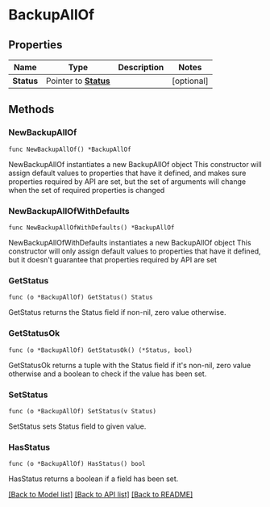 # BackupAllOf

## Properties

Name | Type | Description | Notes
------------ | ------------- | ------------- | -------------
**Status** | Pointer to [**Status**](Status.md) |  | [optional] 

## Methods

### NewBackupAllOf

`func NewBackupAllOf() *BackupAllOf`

NewBackupAllOf instantiates a new BackupAllOf object
This constructor will assign default values to properties that have it defined,
and makes sure properties required by API are set, but the set of arguments
will change when the set of required properties is changed

### NewBackupAllOfWithDefaults

`func NewBackupAllOfWithDefaults() *BackupAllOf`

NewBackupAllOfWithDefaults instantiates a new BackupAllOf object
This constructor will only assign default values to properties that have it defined,
but it doesn't guarantee that properties required by API are set

### GetStatus

`func (o *BackupAllOf) GetStatus() Status`

GetStatus returns the Status field if non-nil, zero value otherwise.

### GetStatusOk

`func (o *BackupAllOf) GetStatusOk() (*Status, bool)`

GetStatusOk returns a tuple with the Status field if it's non-nil, zero value otherwise
and a boolean to check if the value has been set.

### SetStatus

`func (o *BackupAllOf) SetStatus(v Status)`

SetStatus sets Status field to given value.

### HasStatus

`func (o *BackupAllOf) HasStatus() bool`

HasStatus returns a boolean if a field has been set.


[[Back to Model list]](../README.md#documentation-for-models) [[Back to API list]](../README.md#documentation-for-api-endpoints) [[Back to README]](../README.md)


